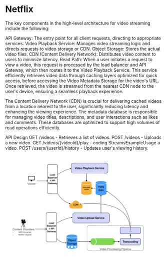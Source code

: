 # Netflix

The key components in the high-level architecture for video streaming include the following:

API Gateway: The entry point for all client requests, directing to appropriate services.
Video Playback Service: Manages video streaming logic and directs requests to video storage or CDN.
Object Storage: Stores the actual video files.
CDN (Content Delivery Network): Distributes video content to users to minimize latency.
Read Path: When a user initiates a request to view a video, this request is processed by the load balancer and API
Gateway, which then routes it to the Video Playback Service. This service efficiently retrieves video data through
caching layers optimized for quick access, before accessing the Video Metadata Storage for the video's URL. Once
retrieved, the video is streamed from the nearest CDN node to the user's device, ensuring a seamless playback
experience.

The Content Delivery Network (CDN) is crucial for delivering cached videos from a location nearest to the user,
significantly reducing latency and enhancing the viewing experience.
The metadata database is responsible for managing video titles, descriptions, and user interactions such as likes and
comments. These databases are optimized to support high volumes of read operations efficiently.

API Design
GET /videos - Retrieves a list of videos.
POST /videos - Uploads a new video.
GET /videos/{videoId}/play - coding.StreamsExampleUsage a video.
POST /users/{userId}/history - Updates user's viewing history.

![alt text](../../static/HLD/netflix2.png)

